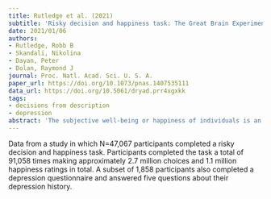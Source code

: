 ```yaml
---
title: Rutledge et al. (2021)
subtitle: 'Risky decision and happiness task: The Great Brain Experiment smartphone app'
date: 2021/01/06
authors:
- Rutledge, Robb B
- Skandali, Nikolina
- Dayan, Peter
- Dolan, Raymond J
journal: Proc. Natl. Acad. Sci. U. S. A.
paper_url: https://doi.org/10.1073/pnas.1407535111
data_url: https://doi.org/10.5061/dryad.prr4xgxkk
tags:
- decisions from description
- depression
abstract: 'The subjective well-being or happiness of individuals is an important metric for societies. Although happiness is influenced by life circumstances and population demographics such as wealth, we know little about how the cumulative influence of daily life events are aggregated into subjective feelings. Using computational modeling, we show that emotional reactivity in the form of momentary happiness in response to outcomes of a probabilistic reward task is explained not by current task earnings, but by the combined influence of recent reward expectations and prediction errors arising from those expectations. The robustness of this account was evident in a large-scale replication involving 18,420 participants. Using functional MRI, we show that the very same influences account for task-dependent striatal activity in a manner akin to the influences underpinning changes in happiness.'
---
```


Data from a study in which N=47,067 participants completed a risky decision and happiness task. Participants completed the task a total of 91,058 times making approximately 2.7 million choices and 1.1 million happiness ratings in total. A subset of 1,858 participants also completed a depression questionnaire and answered five questions about their depression history.
